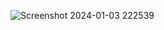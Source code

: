 ![Screenshot 2024-01-03 222539](https://github.com/sevinozcn/Open-resorce-api/assets/79862833/a3f119a8-d9be-49a2-934f-21d590a70386)
